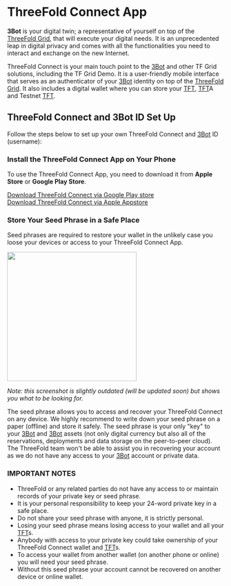 # ThreeFold Connect App

<!--- original content: https://github.com/Threefoldfoundation/info_Threefold/tree/development/src/docs/token/apps_wallets --->

**3Bot** is your digital twin; a representative of yourself on top of the [ThreeFold Grid](threefold__threefold_grid), that will execute your digital needs. It is an unprecedented leap in digital privacy and comes with all the functionalities you need to interact and exchange on the new Internet.

ThreeFold Connect is your main touch point to the [3Bot](threefold__3bot_def) and other TF Grid solutions, including the TF Grid Demo. It is a user-friendly mobile interface that serves as an authenticator of your [3Bot](threefold__3bot_def) identity on top of the [ThreeFold Grid](threefold__threefold_grid). It also includes a digital wallet where you can store your [TFT](threefold__threefold_token), [TFT](threefold__threefold_token)A and Testnet [TFT](threefold__threefold_token).

## ThreeFold Connect and 3Bot ID Set Up

Follow the steps below to set up your own ThreeFold Connect and [3Bot](threefold__3bot_def) ID (username):

### Install the ThreeFold Connect App on Your Phone

To use the ThreeFold Connect App, you need to download it from **Apple Store** or **Google Play Store**.

[Download ThreeFold Connect via Google Play store](https://play.google.com/store/apps/details?id=org.jimber.threebotlogin&hl=en) <BR>
[Download ThreeFold Connect via Apple Appstore](https://apps.apple.com/us/app/3bot-connect/id1459845885)

### Store Your Seed Phrase in a Safe Place

Seed phrases are required to restore your wallet in the unlikely case you loose your devices or access to your ThreeFold Connect App.

<img src="img/3bot_seed_phrase.jpg" width="300" alt="">

_Note: this screenshot is slightly outdated (will be updated soon) but shows you what to be looking for._

The seed phrase allows you to access and recover your ThreeFold Connect on any device. We highly recommend to write down your seed phrase on a paper (offline) and store it safely. The seed phrase is your only "key" to your [3Bot](threefold__3bot_def) and [3Bot](threefold__3bot_def) assets (not only digital currency but also all of the reservations, deployments and data storage on the peer-to-peer cloud). The ThreeFold team won't be able to assist you in recovering your account as we do not have any access to your [3Bot](threefold__3bot_def) account or private data.

### IMPORTANT NOTES

- ThreeFold or any related parties do not have any access to or maintain records of your private key or seed phrase.
- It is your personal responsibility to keep your 24-word private key in a safe place.
- Do not share your seed phrase with anyone, it is strictly personal.
- Losing your seed phrase means losing access to your wallet and all your [TFT](threefold__threefold_token)s.
- Anybody with access to your private key could take ownership of your ThreeFold Connect wallet and [TFT](threefold__threefold_token)s.
- To access your wallet from another wallet (on another phone or online) you will need your seed phrase.
- Without this seed phrase your account cannot be recovered on another device or online wallet.